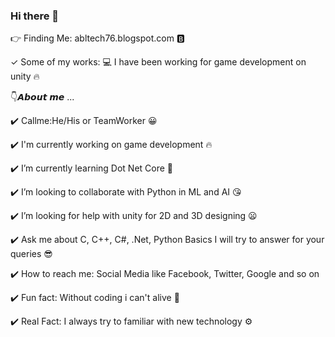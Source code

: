 ### Hi there 👋

👉 Finding Me: abltech76.blogspot.com 🅱️

✓ Some of my works:
💻 I have been working for game development on unity 🔥

👇𝘼𝙗𝙤𝙪𝙩 𝙢𝙚 ...

✔️ Callme:He/His or TeamWorker 😀

✔️ I'm currently working on game development 🔥

✔️ I’m currently learning Dot Net Core 🥰

✔️ I’m looking to collaborate with Python in ML and AI 😘

✔️ I’m looking for help with unity for 2D and 3D designing 😦

✔️ Ask me about C, C++, C#, .Net, Python Basics I will try to answer for your queries 😎

✔️ How to reach me: Social Media like Facebook, Twitter, Google and so on

✔️ Fun fact: Without coding i can't alive 🤣

✔️ Real Fact: I always try to familiar with new technology ⚙️
